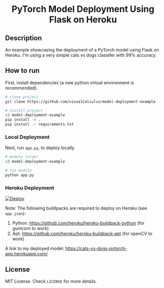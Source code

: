 <div align="center">    

# PyTorch Model Deployment Using Flask on Heroku

</div>
 
## Description
An example showcasing the deployment of a PyTorch model using Flask on Heroku. I'm using a very simple cats vs dogs classifer with 99% accuracy.

## How to run   
First, install dependencies (a new python virtual environment is recommended).   
```bash
# clone project   
git clone https://github.com/visualCalculus/model-deployment-example

# install project   
cd model-deployment-example
pip install -e .
pip install -r requirements.txt
 ```   
### Local Deployment
Next, run `app.py`, to deploy locally.  
 ```bash
# module folder
cd model-deployment-example

# run module
python app.py
```

### Heroku Deployment

[![Deploy](https://www.herokucdn.com/deploy/button.svg)](https://heroku.com/deploy?template=https://github.com/visualCalculus/model-deployment-example)

Note: The following buildpacks are required to deploy on Heroku (see ```app.json```):

1. Python: https://github.com/heroku/heroku-buildpack-python (for gunicorn to work)
2. Apt: https://github.com/heroku/heroku-buildpack-apt (for openCV to work)

A link to my deployed model: https://cats-vs-dogs-pytorch-app.herokuapp.com/

## License

MIT License. Check ```LICENSE``` for more details.   


